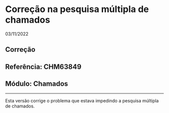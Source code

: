 # Correção na pesquisa múltipla de chamados
03/11/2022
## Correção
## Referência: CHM63849
## Módulo: Chamados
***

Esta versão corrige o problema que estava impedindo a pesquisa múltipla de chamados.